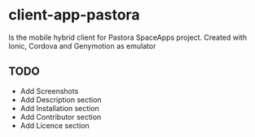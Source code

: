 # client-app-pastora
Is the mobile hybrid client for Pastora SpaceApps project. Created with Ionic, Cordova and Genymotion as emulator

## TODO
- Add Screenshots
- Add Description section
- Add Installation section
- Add Contributor section
- Add Licence section

